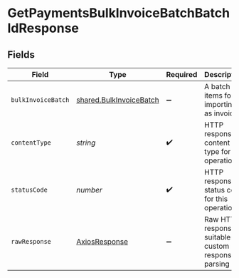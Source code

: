 # GetPaymentsBulkInvoiceBatchBatchIdResponse


## Fields

| Field                                                                     | Type                                                                      | Required                                                                  | Description                                                               |
| ------------------------------------------------------------------------- | ------------------------------------------------------------------------- | ------------------------------------------------------------------------- | ------------------------------------------------------------------------- |
| `bulkInvoiceBatch`                                                        | [shared.BulkInvoiceBatch](../../../sdk/models/shared/bulkinvoicebatch.md) | :heavy_minus_sign:                                                        | A batch of items for importing as invoices                                |
| `contentType`                                                             | *string*                                                                  | :heavy_check_mark:                                                        | HTTP response content type for this operation                             |
| `statusCode`                                                              | *number*                                                                  | :heavy_check_mark:                                                        | HTTP response status code for this operation                              |
| `rawResponse`                                                             | [AxiosResponse](https://axios-http.com/docs/res_schema)                   | :heavy_minus_sign:                                                        | Raw HTTP response; suitable for custom response parsing                   |